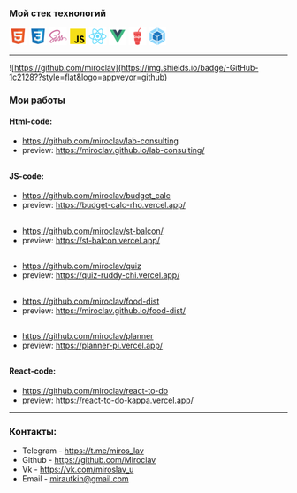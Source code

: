 ### Мой стек технологий  
![](html.png)  ![](css.png)  ![](sass.png)  ![](js.png) ![](react.png) ![](vue.png)   ![](gulp.png)  ![](webpack.png)

---

![https://github.com/miroclav](https://img.shields.io/badge/-GitHub-1c2128??style=flat&logo=appveyor=github)

### Мои работы 

#### Html-code:
* https://github.com/miroclav/lab-consulting  
* preview: https://miroclav.github.io/lab-consulting/  
##
#### JS-code:
*  https://github.com/miroclav/budget_calc  
*  preview: https://budget-calc-rho.vercel.app/
##
*  https://github.com/miroclav/st-balcon/
*  preview: https://st-balcon.vercel.app/
##
*  https://github.com/miroclav/quiz
*  preview: https://quiz-ruddy-chi.vercel.app/
##
*  https://github.com/miroclav/food-dist  
*  preview: https://miroclav.github.io/food-dist/
##
*  https://github.com/miroclav/planner
*  preview: https://planner-pi.vercel.app/
##
#### React-code:
*  https://github.com/miroclav/react-to-do
*  preview: https://react-to-do-kappa.vercel.app/

---
### Контакты:

* Telegram - https://t.me/miros_lav
* Github - https://github.com/Miroclav
* Vk - https://vk.com/miroslav_u
* Email - mirautkin@gmail.com

